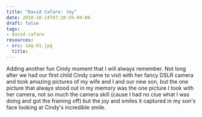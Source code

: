 ```yaml
---
title: "David Cafaro: Joy"
date: 2018-10-14T07:28:55-04:00
draft: false
tags:
- david cafaro
resources:
- src: img-01.jpg
  title: 
---
```

Adding another fun Cindy moment that I will always remember.  Not long after we had our first child Cindy came to visit with her fancy DSLR camera and took amazing pictures of my wife and I and our new son, but the one picture that always stood out in my memory was the one picture I took with her camera, not so much the camera skill (cause I had no clue what I was doing and got the framing off) but the joy and smiles it captured in my son's face looking at Cindy's incredible smile.
